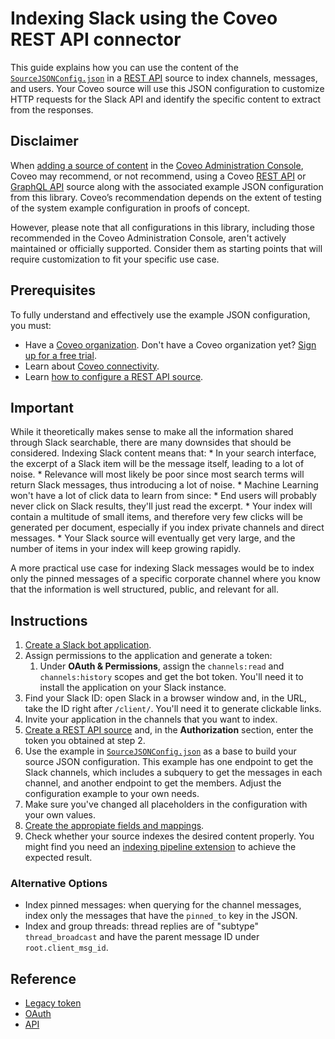 # Indexing Slack using the Coveo REST API connector
This guide explains how you can use the content of the [`SourceJSONConfig.json`](SourceJSONConfig.json) in a [REST API](https://docs.coveo.com/en/1896/) source to index channels, messages, and users. Your Coveo source will use this JSON configuration to customize HTTP requests for the Slack API and identify the specific content to extract from the responses.

## Disclaimer
When [adding a source of content](https://docs.coveo.com/en/3390/index-content/add-or-edit-a-source#add-a-source) in the [Coveo Administration Console](https://docs.coveo.com/en/1841/), Coveo may recommend, or not recommend, using a Coveo [REST API](https://docs.coveo.com/en/1896/) or [GraphQL API](https://docs.coveo.com/en/n6gh2329/) source along with the associated example JSON configuration from this library. Coveo’s recommendation depends on the extent of testing of the system example configuration in proofs of concept.

However, please note that all configurations in this library, including those recommended in the Coveo Administration Console, aren't actively maintained or officially supported. Consider them as starting points that will require customization to fit your specific use case.

## Prerequisites
To fully understand and effectively use the example JSON configuration, you must:
- Have a [Coveo organization](https://docs.coveo.com/en/185). Don't have a Coveo organization yet? [Sign up for a free trial](https://www.coveo.com/en/free-trial?utm_marketing_tactic=connectivity_library).
- Learn about [Coveo connectivity](https://docs.coveo.com/en/1702).
- Learn [how to configure a REST API source](https://docs.coveo.com/en/1896/).

## Important
While it theoretically makes sense to make all the information shared through Slack searchable, there are many downsides that should be considered. Indexing Slack content means that:
    * In your search interface, the excerpt of a Slack item will be the message itself, leading to a lot of noise.
    * Relevance will most likely be poor since most search terms will return Slack messages, thus introducing a lot of noise.
    * Machine Learning won't have a lot of click data to learn from since:
       * End users will probably never click on Slack results, they'll just read the excerpt.
       * Your index will contain a multitude of small items, and therefore very few clicks will be generated per document, especially if you index private channels and direct messages.
    * Your Slack source will eventually get very large, and the number of items in your index will keep growing rapidly.

A more practical use case for indexing Slack messages would be to index only the pinned messages of a specific corporate channel where you know that the information is well structured, public, and relevant for all.

## Instructions
1. [Create a Slack bot application](https://api.slack.com/authentication/basics#calling).
2. Assign permissions to the application and generate a token:
   1. Under **OAuth & Permissions**, assign the `channels:read` and `channels:history` scopes and get the bot token. You'll need it to install the application on your Slack instance.
3. Find your Slack ID: open Slack in a browser window and, in the URL, take the ID right after `/client/`. You'll need it to generate clickable links.
4. Invite your application in the channels that you want to index.
5. [Create a REST API source](https://docs.coveo.com/en/1896/) and, in the **Authorization** section, enter the token you obtained at step 2.
6. Use the example in [`SourceJSONConfig.json`](https://github.com/coveooss/connectivity-library/blob/master/Slack/SourceJSONConfig.json) as a base to build your source JSON configuration. This example has one endpoint to get the Slack channels, which includes a subquery to get the messages in each channel, and another endpoint to get the members. Adjust the configuration example to your own needs.
7. Make sure you've changed all placeholders in the configuration with your own values.
8. [Create the appropiate fields and mappings](https://docs.coveo.com/en/1896/#completion).
9. Check whether your source indexes the desired content properly. You might find you need an [indexing pipeline extension](https://docs.coveo.com/en/1645/) to achieve the expected result.

### Alternative Options
* Index pinned messages: when querying for the channel messages, index only the messages that have the `pinned_to` key in the JSON.
* Index and group threads: thread replies are of "subtype" `thread_broadcast` and have the parent message ID under `root.client_msg_id`.

## Reference
* [Legacy token](https://get.slack.help/hc/en-us/articles/215770388-Create-and-regenerate-API-tokens#-internal-app-tokens)
* [OAuth](https://api.slack.com/docs/oauth)
* [API](https://api.slack.com/methods/conversations.history)
